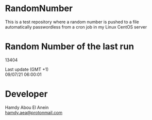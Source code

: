# RandomNumber    
This is a test repository where a random number is pushed to a file automatically passwordless from a cron job in my Linux CentOS server    
# Random Number of the last run   
13404
      
Last update (GMT +1)    
09/07/21 06:00:01
# Developer    
Hamdy Abou El Anein   
hamdy.aea@protonmail.com
